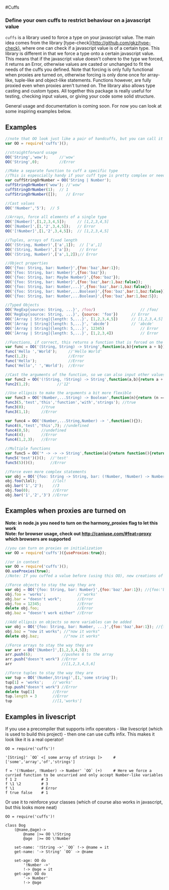 #Cuffs

### Define your own cuffs to restrict behaviour on a javascript value

`cuffs` is a library used to force a type on your javascript value. The main idea comes from the library [type-check]{http://github.com/gkz/type-check}, where one can check if a javascript value is of a certain type. This library is different in that we force a type onto a certain javascript value. This means that if the javascript value doesn't cohere to the type we forced, it returns an Error, otherwise values are casted or unchanged to fit the needs of the cuffs you defined. Note that forcing is only fully functional when proxies are turned on, otherwise forcing is only done once for array-like, tuple-like and object-like statements. Functions however, are fully proxied even when proxies aren't turned on. The library also allows type casting and custom types. All together this package is really useful for testing, checking input values, or giving your code some solid structure.

General usage and documentation is coming soon. For now you can look at some inspiring examples below.

## Examples
```js
//note that OO look just like a pair of handcuffs, but you can call it any way you like
var OO = require('cuffs')(); 

//straightforward usage
OO('String','wow'); 	//'wow'
OO('String',0); 		//Error

//Make a separate function to cuff a specific type
//This is espescially handy if your cuff type is pretty complex or needs to be used a lot
var cuffStringOrNumber = OO('String | Number');
cuffStringOrNumber('wow'); //'wow'
cuffStringOrNumber(1); 	// 1
cuffStringOrNumber([]);    // Error

//Cast values
OO('!Number','5'); 	// 5

//Arrays, force all elements of a single type
OO('[Number]',[1,2,3,4,5]);		// [1,2,3,4,5]
OO('[Number]',[1,'2',3,4,5]);  	// Error
OO('[!Number]',[1,'2',3,4,5]); 	// [1,2,3,4,5]

//Tuples, arrays of fixed length
OO('(String, Number)',['a',1]);  // ['a',1]
OO('(String, Number)',['a']);    // Error
OO('(String, Number)',['a',1,2]);// Error

//Object properties
OO('{foo: String, bar: Number}',{foo:'baz',bar:1});						//{foo:'baz',bar:1}
OO('{foo: String, bar: Number}',{foo:'baz'});							//Error
OO('{foo: String, bar: Maybe Number}',{foo:'baz'});						//{foo:'baz'}
OO('{foo: String, bar: Number}',{foo:'baz',bar:1,baz:false});			//Error
OO('{foo: String, bar: Number,...}',{foo:'baz',bar:1,baz:false});		//{foo:'baz',bar:1,baz:false}
OO('{foo: String, bar: Number,...Boolean}',{foo:'baz',bar:1,baz:false});	//{foo:'baz',bar:1,baz:false}
OO('{foo: String, bar: Number,...Boolean}',{foo:'baz',bar:1,baz:5});		//Error

//Typed Objects
OO('RegExp{source: String, ...}', /foo/)					// /foo/
OO('RegExp{source: String, ...}', {source: 'foo'})		// Error
OO('[Array | String]{length: 5,...}', [1,2,3,4,5])		// [1,2,3,4,5]
OO('[Array | String]{length: 5,...}', 'abcde')			// 'abcde'
OO('[Array | String]{length: 5,...}', 12345)				// Error
OO('[Array | String]{length: 5,...}', [1,2,3,4])			// Error

//Functions, if correct, this returns a function that is forced on the arguments and return value
var func = OO('(String, String) -> String',function(a,b){return a + b});
func('Hello ','World'); 	//'Hello World'
func(1,2); 			   		//Error
func('Hello');		   		//Error
func('Hello',' ','World');	//Error

//Cast the arguments of the function, so we can also input other values
var func2 = OO('(!String, !String) -> String',function(a,b){return a + b});
func2(1,2);			   //'12'

//Use ellipsis to make the arguments a bit more flexible
var func3 = OO('(Number,...String) -> Boolean',function(n){return (n == arguments.length - 1)});
func3(5,'test','this','function','with','strings'); //true
func3(0);		//true
func3(1,1);		//Error 

var func4 = OO('(Number,...String,Number) -> ',function(){});
func4(6,'test','this',7); //undefined
func4(0,5);		//undefined
func4(4);		//Error 
func4(1,2,3);	//Error 

//Multiple functions
var func5 = OO('* -> -> -> String',function(a){return function(){return function(){return a}}});
func5('test')()(); 	//'test'
func5(5)()(); 		//Error

//Force even more complex statements
var obj = OO('{foo: String -> String, bar: (!Number, !Number) -> Number}',{foo: function(a){a + "!"},bar: function(a,b){a + b})
obj.foo(\lol); 		 //lol!
obj.bar('1','2'); 	 //3
obj.foo(0);			 //Error
obj.bar('1','2','3') //Error
```

## Examples when proxies are turned on
**Note: in node.js you need to turn on the harmony_proxies flag to let this work** <br/>
**Note: for browser usage, check out http://caniuse.com/#feat=proxy which browsers are supported**

```js
//you can turn on proxies on initialization
var OO = require('cuffs')({useProxies:true});

//or in context
var OO = require('cuffs')();
OO.useProxies(true);
//Note: If you cuffed a value before (using this OO), new creations of proxies through functions will be prevented or allowed depending on the value you give it in context.

//Force objects to stay the way they are
var obj = OO('{foo: String, bar: Number}',{foo:'baz',bar:1}); //{foo:'baz',bar:1}
obj.foo = 'works'; 	            //'works'
obj.bar = "doesn't work";       //Error
obj.foo = 12345; 		        //Error
delete obj.foo; 	            //Error
obj.baz = "doesn't work either" //Error

//Add ellipsis on objects so more variables can be added
var obj = OO('{foo: String, bar: Number, ...}',{foo:'baz',bar:1}); //{foo:'baz',bar:1}
obj.baz = "now it works"; //"now it works"
delete obj.baz; 		  //"now it works"

//Force arrays to stay the way they are
var arr = OO('[Number]',[1,2,3,4,5]);
arr.push(6);             //pushes 6 to the array
arr.push("doesn't work") //Error
arr 					 //[1,2,3,4,5,6]

//Force tuples to stay the way they are
var tup = OO('(Number,String)',[1,'some string']);
tup[1] = 'works'; 	 //'works'
tup.push("doesn't work") //Error
delete tup[1] 		 //Error
tup.length = 3 		 //Error
tup 				 //[1,'works']
```

## Examples in livescript
If you use a precompiler that supports infix operators - like livescript (which is used to build this project) - then one can use cuffs infix. This makes it look like it is a real operator!
```livescript
OO = require('cuffs')!

'[String]' `OO` <[ some array of strings ]> 	# ['some','array','of','strings']

f = '(!Number, !Number) -> Number' `OO` (+)     # Here we force a curried function to be uncurried and only accept Number-like variables 
f 1 2 			# 3
f \1 \2 		# 3
f \1 			# Error
f true false 	# 1
```

Or use it to reinforce your classes (which of course also works in javascript, but this looks more neat)
```livescript
OO = require('cuffs')!

class Dog
    (@name,@age)->
        @name |>= OO \!String
        @age  |>= OO \!Number 

    set-name: '!String ->' `OO` !-> @name = it
    get-name: '-> String' `OO` -> @name

    set-age: OO do
        '!Number ->'
        !-> @age = it
    get-age: OO do
        '-> Number'
        !-> @age
```


